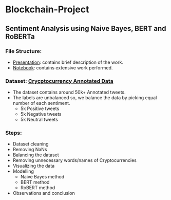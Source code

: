# Blockchain-Project
## Sentiment Analysis using Naive Bayes, BERT and RoBERTa

### File Structure:
  * [Presentation](https://github.com/xandie985/Blockchain-Project/blob/main/Presentation.pdf): contains brief description of the work.
  * [Notebook](https://github.com/xandie985/Blockchain-Project/blob/main/sentiment_analysis_Naive_Bayes_%2C_BERT_%26_RoBERTa.ipynb): contains extensive work performed. 

### Dataset: [Crycptocurrency Annotated Data](https://query.data.world/s/krdiofdnalp376rqwddoddzgryedt4)
  * The dataset contains around 50k+ Annotated tweets. 
  * The labels are unbalanced so, we balance the data by picking equal number of each sentiment. 
    * 5k Positive tweets
    * 5k Negative tweets
    * 5k Neutral tweets
 
### Steps:
  * Dataset cleaning
  * Removing NaNs
  * Balancing the dataset
  * Removing unnecessary words/names of Cryptocurrencies
  * Visualizing the data
  * Modelling
    * Naive Bayes method
    * BERT method
    * RoBERT method
  * Observations and conclusion
